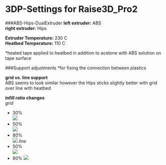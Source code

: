 # 3DP-Settings for Raise3D_Pro2
###ABS-Hips-DualExtruder
**left extruder:** ABS  
**right extruder:** Hips

**Extruder Temperature:** 230 C  
**Heatbed Temperature:** 110 C

*heated tape applied to heatbed in addition to acetone with ABS solution on tape surface

###Support adjustments
*for fixing the connection between plastics 

**grid vs. line support**  
ABS seems to look similar however the Hips sticks slightly better with grid over line with heatbed  

**infill ratio changes**  
*grid*  
- 30%  
![](3DP-Settings/Raise3D_Pro2/Images/30%grid.JPG)
- 50%  
![](3DP-Settings/Raise3D_Pro2/Images/50%grid.JPG)
- 80%  
![](3DP-Settings/Raise3D_Pro2/Images/80%grid.JPG)
*line*  
- 50%  
![](3DP-Settings/Raise3D_Pro2/Images/50%line.JPG)
- 80%
![](3DP-Settings/Raise3D_Pro2/Images/80%line.JPG)